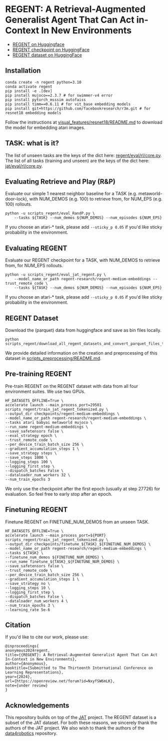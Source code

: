 # REGENT: A Retrieval-Augmented Generalist Agent That Can Act in-Context In New Environments

* [REGENT on Huggingface](https://huggingface.co/regent-research)
* [REGENT checkpoint on HuggingFace](https://huggingface.co/regent-research/regent-medium-embeddings)
* [REGENT dataset on HuggingFace](https://huggingface.co/datasets/regent-research/regent-subset-of-jat-dataset-tokenized)

## Installation

```shell
conda create -n regent python=3.10
conda activate regent
pip install -e .[dev]
pip install mujoco==2.3.7 # for swimmer-v4 error
pip install pytorch_msssim autofaiss
pip install timm==0.6.11 # for vit_base embedding models
pip install git+https://github.com/facebookresearch/r3m.git # for resnet18 embedding models
```

Follow the instructions at [visual_features/resnet18/README.md](visual_features/resnet18/README.md) to download the model for embedding atari images.

## TASK: what is it?
The list of unseen tasks are the keys of the dict here: [regent/eval/rl/core.py](regent/eval/rl/core.py).
The list of all tasks (training and unseen) are the keys of the dict here: [jat/eval/rl/core.py](jat/eval/rl/core.py).

## Evaluating Retrieve and Play (R&P)
Evaluate our simple 1 nearest neighbor baseline for a TASK (e.g. metaworld-door-lock), with NUM_DEMOS (e.g. 100) to retrieve from, for NUM_EPS (e.g. 100) rollouts.
```
python -u scripts_regent/eval_RandP.py \
    --tasks ${TASK} --num_demos ${NUM_DEMOS} --num_episodes ${NUM_EPS}
```
If you choose an atari-* task, please add `--sticky_p 0.05` if you'd like sticky probability in the environment.


## Evaluating REGENT 
Evaluate our REGENT checkpoint for a TASK, with NUM_DEMOS to retrieve from, for NUM_EPS rollouts.
```
python -u scripts_regent/eval_jat_regent.py \
    --model_name_or_path regent-research/regent-medium-embeddings --trust_remote_code \
    --tasks ${TASK} --num_demos ${NUM_DEMOS} --num_episodes ${NUM_EPS}
```
If you choose an atari-* task, please add `--sticky_p 0.05` if you'd like sticky probability in the environment.


## REGENT Dataset
Download the (parquet) data from huggingface and save as bin files locally.
```
python scripts_regent/download_all_regent_datasets_and_convert_parquet_files_to_bin_files.py
```
We provide detailed information on the creation and preprocessing of this dataset in [scripts_preprocessing/README.md](scripts_preprocessing/README.md).


## Pre-training REGENT
Pre-train REGENT on the REGENT dataset with data from all four environment suites. We use two GPUs.
```
HF_DATASETS_OFFLINE=True \
accelerate launch --main_process_port=29501 scripts_regent/train_jat_regent_tokenized.py \
--output_dir checkpoints/regent-medium-embeddings \
--model_name_or_path regent-research/regent-medium-embeddings \
--tasks atari babyai metaworld mujoco \
--run_name regent-medium-embeddings \
--save_safetensors false \
--eval_strategy epoch \
--trust_remote_code \
--per_device_train_batch_size 256 \
--gradient_accumulation_steps 1 \
--save_strategy steps \
--save_steps 1000 \
--logging_steps 100 \
--logging_first_step \
--dispatch_batches False \
--dataloader_num_workers 32 \
--num_train_epochs 3
```
We only use the checkpoint after the first epoch (usually at step 27726) for evaluation. So feel free to early stop after an epoch.


## Finetuning REGENT
Finetune REGENT on FINETUNE_NUM_DEMOS from an unseen TASK.
```
HF_DATASETS_OFFLINE=True \
accelerate launch --main_process_port=${PORT} scripts_regent/train_jat_regent_tokenized.py \
--output_dir checkpoints/finetune_${TASK}_${FINETUNE_NUM_DEMOS} \
--model_name_or_path regent-research/regent-medium-embeddings \
--tasks ${TASK} \
--finetune_num_demos ${FINETUNE_NUM_DEMOS} \
--run_name finetune_${TASK}_${FINETUNE_NUM_DEMOS} \
--save_safetensors false \
--trust_remote_code \
--per_device_train_batch_size 256 \
--gradient_accumulation_steps 1 \
--save_strategy no \
--logging_steps 10 \
--logging_first_step \
--dispatch_batches False \
--dataloader_num_workers 4 \
--num_train_epochs 3 \
--learning_rate 5e-6
```


## Citation
If you'd like to cite our work, please use:

```
@inproceedings{
anonymous2024regent,
title={{REGENT}: A Retrieval-Augmented Generalist Agent That Can Act In-Context in New Environments},
author={Anonymous},
booktitle={Submitted to The Thirteenth International Conference on Learning Representations},
year={2024},
url={https://openreview.net/forum?id=NxyfSW6mLK},
note={under review}
}
```


## Acknowledgements
This repository builds on top of the [JAT](https://huggingface.co/jat-project) project. The REGENT dataset is a subset of the JAT dataset. For both these reasons, we sincerely thank the authors of the JAT project. We also wish to thank the authors of the [data4robotics](https://github.com/SudeepDasari/data4robotics) repository.
